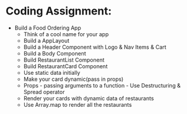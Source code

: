 # Coding Assignment:

- Build a Food Ordering App
  - Think of a cool name for your app
  - Build a AppLayout
  - Build a Header Component with Logo & Nav Items & Cart
  - Build a Body Component
  - Build RestaurantList Component
  - Build RestaurantCard Component
  - Use static data initially
  - Make your card dynamic(pass in props)
  - Props - passing arguments to a function - Use Destructuring & Spread operator
  - Render your cards with dynamic data of restaurants
  - Use Array.map to render all the restaurants